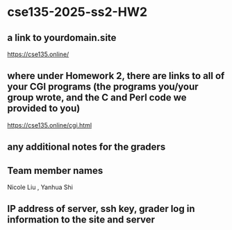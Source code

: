 # cse135-2025-ss2-HW2

## a link to yourdomain.site

https://cse135.online/


## where under Homework 2, there are links to all of your CGI programs (the programs you/your group wrote, and the C and Perl code we provided to you)

https://cse135.online/cgi.html


## any additional notes for the graders


## Team member names
Nicole Liu , Yanhua Shi


## IP address of server, ssh key, grader log in information to the site and server
